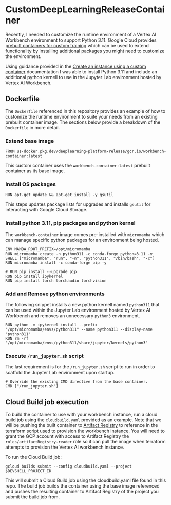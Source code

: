 # CustomDeepLearningReleaseContainer

Recently, I needed to customize the runtime environment of a Vertex AI Workbench environment to support Python 3.11. Google Cloud provides [prebuilt containers for custom training](https://cloud.google.com/vertex-ai/docs/training/pre-built-containers) which can be used to extend functionality by installing additional packages you might need to customize the environment.

Using guidance provided in the [Create an instance using a custom container](https://cloud.google.com/vertex-ai/docs/workbench/instances/create-custom-container) documentation I was able to install Python 3.11 and include an additional python kernell to use in the Jupyter Lab environment hosted by Vertex AI Workbench.

## Dockerfile

The `Dockerfile` referenced in this repository provides an example of how to customize the runtime environment to suite your needs from an existing prebuilt container image. The sections below provide a breakdown of the `Dockerfile` in more detail.

### Extend base image
```
FROM us-docker.pkg.dev/deeplearning-platform-release/gcr.io/workbench-container:latest
```

This custom container uses the `workbench-container:latest` prebuilt container as its base image.

### Install OS packages

```
RUN apt-get update && apt-get install -y gsutil
```

This steps updates package lists for upgrades and installs `gsutil` for interacting with Google Cloud Storage.

### Install python 3.11, pip packages and python kernel

The `workbench-container` image comes pre-installed with `micromamba` which can manage specific python packages for an environment being hosted.

```
ENV MAMBA_ROOT_PREFIX=/opt/micromamba
RUN micromamba create -n python311 -c conda-forge python=3.11 -y
SHELL ["micromamba", "run", "-n", "python311", "/bin/bash", "-c"]
RUN micromamba install -c conda-forge pip -y

# RUN pip install --upgrade pip
RUN pip install ipykernel
RUN pip install torch torchaudio torchvision
```

### Add and Remove python environments

The following snippet installs a new python kernell named `python311` that can be used within the Jupyter Lab environment hosted by Vertex AI Workbench and removes an unnecessary `python3` environment.

```
RUN python -m ipykernel install --prefix "/opt/micromamba/envs/python311" --name python311 --display-name "python311"
RUN rm -rf "/opt/micromamba/envs/python311/share/jupyter/kernels/python3"
```

### Execute `/run_jupyter.sh` script

The last requirement is for the `/run_jupyter.sh` script to run in order to scaffold the Jupyter Lab environment upon startup.

```
# Override the existing CMD directive from the base container.
CMD ["/run_jupyter.sh"]
```

## Cloud Build job execution

To build the container to use with your workbench instance, run a cloud build job using the `cloudbuild.yaml` provided as an example. Note that we will be pushing the built container to [Artifact Registry](https://cloud.google.com/artifact-registry/docs/docker/pushing-and-pulling) to reference in the terraform script used to provision the workbench instance. You will need to grant the GCP account with access to Artifact Registry the `roles/artifactRegistry.reader` role so it can pull the image when terraform attempts to provision the Vertex AI workbench instance.

To run the Cloud Build job:
```
gcloud builds submit --config cloudbuild.yaml --project $DEVSHELL_PROJECT_ID
```

This will submit a Cloud Build job using the cloudbuild.yaml file found in this repo. The build job builds the container using the base image referenced and pushes the resulting container to Artifact Registry of the project you submit the build job from.